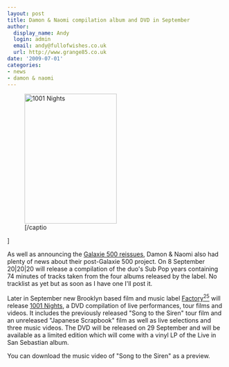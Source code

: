 ```yaml
---
layout: post
title: Damon & Naomi compilation album and DVD in September
author:
  display_name: Andy
  login: admin
  email: andy@fullofwishes.co.uk
  url: http://www.grange85.co.uk
date: '2009-07-01'
categories:
- news
- damon & naomi
---
```

<p><figure class="caption alignright" width="213" caption="1001 Nights"><img src="https://media.fullofwishes.co.uk/ahfow/uploads/2009/07/siren.f25.png" alt="1001 Nights" title="1001 Nights - Damon & Naomi" width="213" height="300" class="size-full wp-image-1376" /><figcaption class="caption-text">[/captio</figcaption></figure>]
<p>As well as announcing the <a href="/2009/06/30/more-details-on-the-galaxie-500-vinyl-reissues/">Galaxie 500 reissues</a>, Damon & Naomi also had plenty of news about their post-Galaxie 500 project. On 8 September 20|20|20 will release a compilation of the duo's Sub Pop years containing 74 minutes of tracks taken from the four albums released by the label. No tracklist as yet but as soon as I have one I'll post it.</p>
<p>Later in September new Brooklyn based film and music label <a href="http://www.factorytwentyfive.com/">Factory<sup>25</sup></a> will release <a href="http://taggingwind.squarespace.com/ftf2">1001 Nights</a>, a DVD compilation of live performances, tour films and videos. It includes the previously released "Song to the Siren" tour film and an unreleased "Japanese Scrapbook" film as well as live selections and three music videos. The DVD will be released on 29 September and will be available as a limited edition which will come with a vinyl LP of the Live in San Sebastian album.</p>
<p>You can download the music video of "Song to the Siren" as a preview.</p>
<div style="text-align:center;"><figure class="caption "><figcaption class="caption-text"></figcaption></figure></div>
